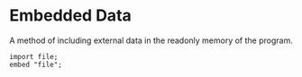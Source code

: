 # Embedded Data

A method of including external data in the readonly memory of the program.

```mj
import file;
embed "file";
```
